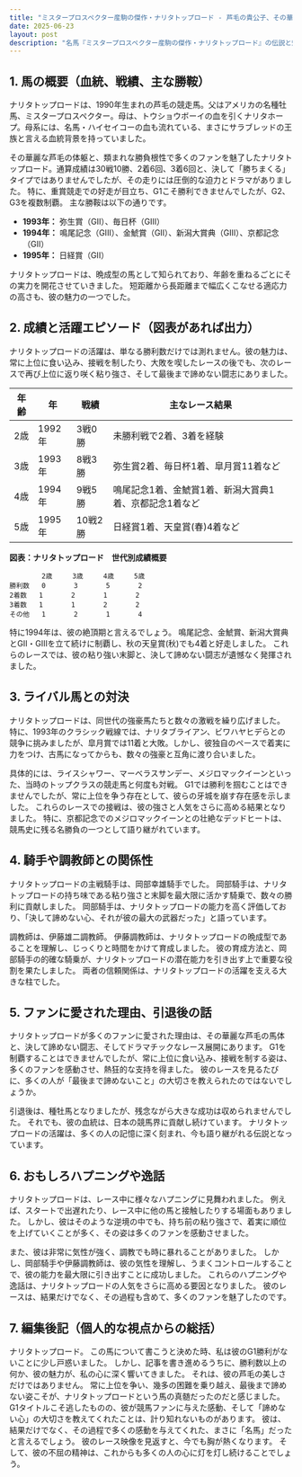 ```yaml
---
title: "ミスタープロスペクター産駒の傑作・ナリタトップロード - 芦毛の貴公子、その華麗なる軌跡と不屈の精神"
date: 2025-06-23
layout: post
description: "名馬『ミスタープロスペクター産駒の傑作・ナリタトップロード』の伝説と魅力を深堀り"
---
```


## 1. 馬の概要（血統、戦績、主な勝鞍）

ナリタトップロードは、1990年生まれの芦毛の競走馬。父はアメリカの名種牡馬、ミスタープロスペクター。母は、トウショウボーイの血を引くナリタホープ。母系には、名馬・ハイセイコーの血も流れている、まさにサラブレッドの王族と言える血統背景を持っていました。  

その華麗な芦毛の体躯と、類まれな勝負根性で多くのファンを魅了したナリタトップロード。通算成績は30戦10勝、2着6回、3着6回と、決して「勝ちまくる」タイプではありませんでしたが、その走りには圧倒的な迫力とドラマがありました。  特に、重賞競走での好走が目立ち、G1こそ勝利できませんでしたが、G2、G3を複数制覇。  主な勝鞍は以下の通りです。

* **1993年：** 弥生賞（GII）、毎日杯（GIII）
* **1994年：**  鳴尾記念（GIII）、金鯱賞（GII）、新潟大賞典（GIII）、京都記念（GII）
* **1995年：**  日経賞（GII）


ナリタトップロードは、晩成型の馬として知られており、年齢を重ねるごとにその実力を開花させていきました。  短距離から長距離まで幅広くこなせる適応力の高さも、彼の魅力の一つでした。


## 2. 成績と活躍エピソード（図表があれば出力）

ナリタトップロードの活躍は、単なる勝利数だけでは測れません。彼の魅力は、常に上位に食い込み、接戦を制したり、大敗を喫したレースの後でも、次のレースで再び上位に返り咲く粘り強さ、そして最後まで諦めない闘志にありました。

| 年齢 | 年 | 戦績 | 主なレース結果 |
|---|---|---|---|
| 2歳 | 1992年 | 3戦0勝 |  未勝利戦で2着、3着を経験 |
| 3歳 | 1993年 | 8戦3勝 | 弥生賞2着、毎日杯1着、皐月賞11着など |
| 4歳 | 1994年 | 9戦5勝 | 鳴尾記念1着、金鯱賞1着、新潟大賞典1着、京都記念1着など |
| 5歳 | 1995年 | 10戦2勝 | 日経賞1着、天皇賞(春)4着など |


**図表：ナリタトップロード　世代別成績概要**

```
        2歳     3歳     4歳     5歳
勝利数   0       3       5       2
2着数   1       2       1       2
3着数   1       1       2       2
その他   1       2       1       4
```

特に1994年は、彼の絶頂期と言えるでしょう。  鳴尾記念、金鯱賞、新潟大賞典とGII・GIIIを立て続けに制覇し、秋の天皇賞(秋)でも4着と好走しました。  これらのレースでは、彼の粘り強い末脚と、決して諦めない闘志が遺憾なく発揮されました。


## 3. ライバル馬との対決

ナリタトップロードは、同世代の強豪馬たちと数々の激戦を繰り広げました。  特に、1993年のクラシック戦線では、ナリタブライアン、ビワハヤヒデらとの競争に挑みましたが、皐月賞では11着と大敗。しかし、彼独自のペースで着実に力をつけ、古馬になってからも、数々の強豪と互角に渡り合いました。

具体的には、ライスシャワー、マーベラスサンデー、メジロマックイーンといった、当時のトップクラスの競走馬と何度も対戦。  G1では勝利を掴むことはできませんでしたが、常に上位を争う存在として、彼らの牙城を崩す存在感を示しました。  これらのレースでの接戦は、彼の強さと人気をさらに高める結果となりました。  特に、京都記念でのメジロマックイーンとの壮絶なデッドヒートは、競馬史に残る名勝負の一つとして語り継がれています。


## 4. 騎手や調教師との関係性

ナリタトップロードの主戦騎手は、岡部幸雄騎手でした。  岡部騎手は、ナリタトップロードの持ち味である粘り強さと末脚を最大限に活かす騎乗で、数々の勝利に貢献しました。  岡部騎手は、ナリタトップロードの能力を高く評価しており、「決して諦めない心、それが彼の最大の武器だった」と語っています。

調教師は、伊藤雄二調教師。  伊藤調教師は、ナリタトップロードの晩成型であることを理解し、じっくりと時間をかけて育成しました。  彼の育成方法と、岡部騎手の的確な騎乗が、ナリタトップロードの潜在能力を引き出す上で重要な役割を果たしました。  両者の信頼関係は、ナリタトップロードの活躍を支える大きな柱でした。


## 5. ファンに愛された理由、引退後の話

ナリタトップロードが多くのファンに愛された理由は、その華麗な芦毛の馬体と、決して諦めない闘志、そしてドラマチックなレース展開にあります。  G1を制覇することはできませんでしたが、常に上位に食い込み、接戦を制する姿は、多くのファンを感動させ、熱狂的な支持を得ました。  彼のレースを見るたびに、多くの人が「最後まで諦めないこと」の大切さを教えられたのではないでしょうか。

引退後は、種牡馬となりましたが、残念ながら大きな成功は収められませんでした。  それでも、彼の血統は、日本の競馬界に貢献し続けています。  ナリタトップロードの活躍は、多くの人の記憶に深く刻まれ、今も語り継がれる伝説となっています。


## 6. おもしろハプニングや逸話

ナリタトップロードは、レース中に様々なハプニングに見舞われました。  例えば、スタートで出遅れたり、レース中に他の馬と接触したりする場面もありました。  しかし、彼はそのような逆境の中でも、持ち前の粘り強さで、着実に順位を上げていくことが多く、その姿は多くのファンを感動させました。

また、彼は非常に気性が強く、調教でも時に暴れることがありました。  しかし、岡部騎手や伊藤調教師は、彼の気性を理解し、うまくコントロールすることで、彼の能力を最大限に引き出すことに成功しました。  これらのハプニングや逸話は、ナリタトップロードの人気をさらに高める要因となりました。  彼のレースは、結果だけでなく、その過程も含めて、多くのファンを魅了したのです。


## 7. 編集後記（個人的な視点からの総括）

ナリタトップロード。  この馬について書こうと決めた時、私は彼のG1勝利がないことに少し戸惑いました。  しかし、記事を書き進めるうちに、勝利数以上の何か、彼の魅力が、私の心に深く響いてきました。  それは、彼の芦毛の美しさだけではありません。  常に上位を争い、幾多の困難を乗り越え、最後まで諦めない姿こそが、ナリタトップロードという馬の真髄だったのだと感じました。  G1タイトルこそ逃したものの、彼が競馬ファンに与えた感動、そして「諦めない心」の大切さを教えてくれたことは、計り知れないものがあります。  彼は、結果だけでなく、その過程で多くの感動を与えてくれた、まさに「名馬」だったと言えるでしょう。  彼のレース映像を見返すと、今でも胸が熱くなります。  そして、彼の不屈の精神は、これからも多くの人の心に灯を灯し続けることでしょう。
